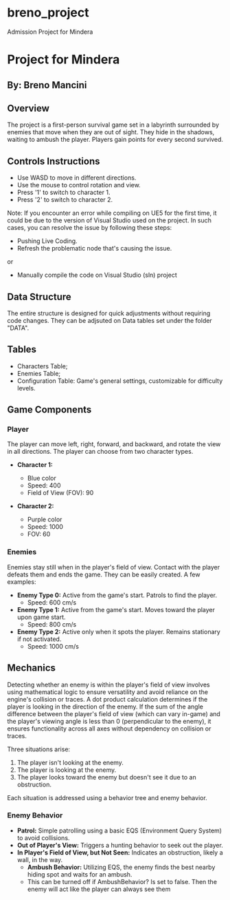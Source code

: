 # breno_project
 Admission Project for Mindera
# Project for Mindera
## By: Breno Mancini

## Overview
The project is a first-person survival game set in a labyrinth surrounded by enemies that move when they are out of sight. They hide in the shadows, waiting to ambush the player. Players gain points for every second survived.

## Controls Instructions
- Use WASD to move in different directions.
- Use the mouse to control rotation and view.
- Press '1' to switch to character 1.
- Press '2' to switch to character 2.

Note: If you encounter an error while compiling on UE5 for the first time, it could be due to the version of Visual Studio used on the project. In such cases, you can resolve the issue by following these steps:

- Pushing Live Coding.
- Refresh the problematic node that's causing the issue.

or
- Manually compile the code on Visual Studio (sln) project

## Data Structure
The entire structure is designed for quick adjustments without requiring code changes. They can be adjsuted on Data tables set under the folder "DATA".

## Tables
- Characters Table;
- Enemies Table;
- Configuration Table: Game's general settings, customizable for difficulty levels.

## Game Components
### Player
The player can move left, right, forward, and backward, and rotate the view in all directions. The player can choose from two character types.
- **Character 1:**
  - Blue color
  - Speed: 400
  - Field of View (FOV): 90

- **Character 2:**
  - Purple color
  - Speed: 1000
  - FOV: 60

### Enemies
Enemies stay still when in the player's field of view. Contact with the player defeats them and ends the game.
They can be easily created. A few examples:
- **Enemy Type 0:** Active from the game's start. Patrols to find the player.
  - Speed: 600 cm/s
- **Enemy Type 1:** Active from the game's start. Moves toward the player upon game start.
  - Speed: 800 cm/s
- **Enemy Type 2:** Active only when it spots the player. Remains stationary if not activated.
  - Speed: 1000 cm/s

## Mechanics
Detecting whether an enemy is within the player's field of view involves using mathematical logic to ensure versatility and avoid reliance on the engine's collision or traces. A dot product calculation determines if the player is looking in the direction of the enemy. If the sum of the angle difference between the player's field of view (which can vary in-game) and the player's viewing angle is less than 0 (perpendicular to the enemy), it ensures functionality across all axes without dependency on collision or traces.

Three situations arise:
1. The player isn't looking at the enemy.
2. The player is looking at the enemy.
3. The player looks toward the enemy but doesn't see it due to an obstruction.

Each situation is addressed using a behavior tree and enemy behavior.

### Enemy Behavior
- **Patrol:** Simple patrolling using a basic EQS (Environment Query System) to avoid collisions.
- **Out of Player's View:** Triggers a hunting behavior to seek out the player.
- **In Player's Field of View, but Not Seen:** Indicates an obstruction, likely a wall, in the way.
  - **Ambush Behavior:** Utilizing EQS, the enemy finds the best nearby hiding spot and waits for an ambush.
  - This can be turned off if AmbushBehavior? Is set to false. Then the enemy will act like the player can always see them
